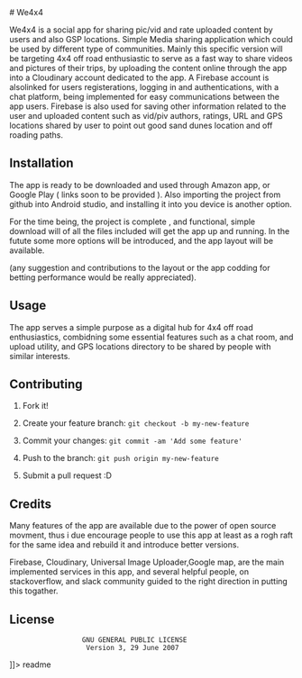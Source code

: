 <snippet>
  <content>
# We4x4

We4x4 is a social app for sharing pic/vid and rate uploaded content by users and also GSP locations. Simple Media sharing application which could be used by different type of communities. Mainly this specific version will be targeting 4x4 off road enthusiastic to serve as a fast way to share videos and pictures of their trips, by uploading the content online through the app into a Cloudinary account dedicated to the app.
A Firebase account is alsolinked for users registerations, logging in and authentications, with a chat platform, being implemented for easy communications between the app users. Firebase is also used for saving other information related to the user and uploaded content such as vid/piv authors, ratings, URL and GPS locations shared by user to point out good sand dunes location and off roading paths. 

## Installation
The app is ready to be downloaded and used through Amazon app, or Google Play ( links soon to be provided ).
Also importing the project from github into Android studio, and installing it into you device is another option.

For the time being, the project is complete , and functional, simple download will of all the files included will get the app up and running. In the futute some more options will be introduced, and the app layout will be available.

(any suggestion and contributions to the layout or the app codding for betting performance would be really appreciated).

## Usage
The app serves a simple purpose as a digital hub for 4x4 off road enthusiastics, combidning some essential features such as a chat room, and upload utility, and GPS locations directory to be shared by people with similar interests.

## Contributing
1. Fork it!

2. Create your feature branch: `git checkout -b my-new-feature`
3. Commit your changes: `git commit -am 'Add some feature'`
4. Push to the branch: `git push origin my-new-feature`
5. Submit a pull request :D

## Credits

Many features of the app are available due to the power of open source movment, thus i due encourage people to use this app at least as a rogh raft for the same idea and rebuild it and introduce better versions.

Firebase, Cloudinary, Universal Image Uploader,Google map, are the main implemented services in this app, and several helpful people, on stackoverflow, and slack community guided to the right direction in putting this togather. 
## License

                      GNU GENERAL PUBLIC LICENSE
                       Version 3, 29 June 2007
]]></content>
  <tabTrigger>readme</tabTrigger>
</snippet>
